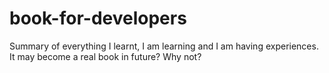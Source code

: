 # book-for-developers
Summary of everything I learnt, I am learning and I am having experiences. It may become a real book in future? Why not?
